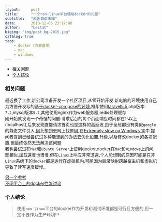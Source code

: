 ```yaml
---
layout:     post
title:      "一个non-linux平台使用docker的问题"
subtitle:   "原因目前未知"
date:       2018-12-05 23:17:00
author:     "Lestat"
bigimg: "img/post-bg-2015.jpg"
catalog: true
tags:
    - docker〔方案選單〕
    - mac
    - windows
---
```


- [相关问题](#%E7%9B%B8%E5%85%B3%E9%97%AE%E9%A2%98)
- [个人结论](#%E4%B8%AA%E4%BA%BA%E7%BB%93%E8%AE%BA)

### 相关问题
最近换了工作,新公司准备开发一个社区项目,从零开始开发.新电脑的环境使用自己为方便开发写的[基于docker-compose的环境](https://github.com/lestat220255/allindocker),框架使用[laravel5.5](https://github.com/laravel/laravel/releases/tag/v5.5.28),php版本`7.2`,mysql版本`5.7`,其他使用nginx作为web服务器,redis处理缓存  
刚开始就发现一个奇怪的问题:请求后台的每个页面响应时间都在1s以上(localhost),后来发现直接请求首页也是这样的高延迟,由于全局都没有类似`google`的静态文件引入,因此想到去网上找原因,在[Extremely slow on Windows 10](https://github.com/docker/for-win/issues/1936)中,提问者提到已经尝试过多种能想到的办法去优化设置,升级,以及修改docker的各项配置,但最终依然无法解决该问题  
我也尝试过在`Mac`和`Ubuntu Server`上使用docker,docker在`Mac`和`Windows`上的问题相似,加载速度也很慢,但在`Linux`上响应非常迅速,个人能想到的原因可能是在非`Linux`系统下的`docker`都是运行在虚拟机内,可能因为目录映射跨越宿主机和虚拟机导致了读写速度缓慢..  

[另一个参考](https://www.reddit.com/r/docker/comments/87uinr/docker_is_very_slow_on_windows_10/)  
[不同平台上的docker性能讨论](https://www.reddit.com/r/docker/comments/7xvlye/docker_for_macwindows_performances_vs_linux/)

### 个人结论
> 使用`non linux`平台的docker作为开发和测试环境都是可行且方便的,但一定不要作为生产环境!!!